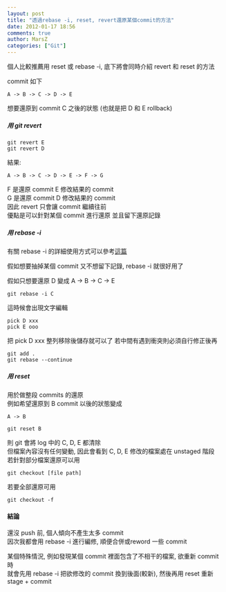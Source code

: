 ```yaml
---
layout: post
title: "透過rebase -i, reset, revert還原某個commit的方法"
date: 2012-01-17 18:56
comments: true
author: MarsZ
categories: ["Git"]
---
```

個人比較推薦用 reset 或 rebase -i, 底下將會同時介紹 revert 和 reset 的方法

commit 如下  

```
A -> B -> C -> D -> E
```

想要還原到 commit C 之後的狀態 (也就是把 D 和 E rollback)

<!-- more -->

##### 用 git revert

```
git revert E
git revert D
```

結果:

```
A -> B -> C -> D -> E -> F -> G
```

F 是還原 commit E 修改結果的 commit  
G 是還原 commit D 修改結果的 commit  
因此 revert 只會讓 commit 繼續往前  
優點是可以針對某個 commit 進行還原 並且留下還原記錄

##### 用 rebase -i

有關 rebase -i 的詳細使用方式可以參考<a href="http://blog.yorkxin.org/2011/07/29/git-rebase/" target="_blank">這篇</a>  

假如想要抽掉某個 commit 又不想留下記錄, rebase -i 就很好用了  

假如只想要還原 D 變成 A -> B -> C -> E  

```
git rebase -i C
```

這時候會出現文字編輯

```
pick D xxx
pick E ooo
```

把 pick D xxx 整列移除後儲存就可以了
若中間有遇到衝突則必須自行修正後再

```
git add .
git rebase --continue
```

##### 用 reset

用於做整段 commits 的還原  
例如希望還原到 B commit  以後的狀態變成  

```
A -> B  
```

```
git reset B
```

則 git 會將 log 中的 C, D, E 都清除  
但檔案內容沒有任何變動, 因此會看到 C, D, E 修改的檔案處在 unstaged 階段  
若針對部分檔案還原可以用  

```
git checkout [file path]
```

若要全部還原可用

```
git checkout -f
```

#### 結論

還沒 push 前, 個人傾向不產生太多 commit  
因次我都會用 rebase -i 進行編修, 順便合併或reword 一些 commit

某個特殊情況, 例如發現某個 commit 裡面包含了不相干的檔案, 欲重新 commit 時  
就會先用 rebase -i 把欲修改的 commit 換到後面(較新), 然後再用 reset 重新 stage + commit
